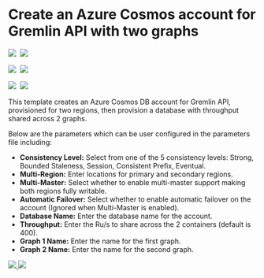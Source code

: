 # Create an Azure Cosmos account for Gremlin API with two graphs

<IMG SRC="https://azbotstorage.blob.core.windows.net/badges/101-cosmosdb-gremlin/PublicLastTestDate.svg" />&nbsp;
<IMG SRC="https://azbotstorage.blob.core.windows.net/badges/101-cosmosdb-gremlin/PublicDeployment.svg" />&nbsp;

<IMG SRC="https://azbotstorage.blob.core.windows.net/badges/101-cosmosdb-gremlin/FairfaxLastTestDate.svg" />&nbsp;
<IMG SRC="https://azbotstorage.blob.core.windows.net/badges/101-cosmosdb-gremlin/FairfaxDeployment.svg" />&nbsp;

<IMG SRC="https://azbotstorage.blob.core.windows.net/badges/101-cosmosdb-gremlin/BestPracticeResult.svg" />&nbsp;
<IMG SRC="https://azbotstorage.blob.core.windows.net/badges/101-cosmosdb-gremlin/CredScanResult.svg" />&nbsp;

This template creates an Azure Cosmos DB account for Gremlin API, provisioned for two regions, then provision a database with throughput shared across 2 graphs.

Below are the parameters which can be user configured in the parameters file including:

- **Consistency Level:** Select from one of the 5 consistency levels: Strong, Bounded Staleness, Session, Consistent Prefix, Eventual.
- **Multi-Region:** Enter locations for primary and secondary regions.
- **Multi-Master:** Select whether to enable multi-master support making both regions fully writable.
- **Automatic Failover:** Select whether to enable automatic failover on the account (Ignored when Multi-Master is enabled).
- **Database Name:** Enter the database name for the account.
- **Throughput:** Enter the Ru/s to share across the 2 containers (default is 400).
- **Graph 1 Name:** Enter the name for the first graph.
- **Graph 2 Name:** Enter the name for the second graph.

<a href="https://portal.azure.com/#create/Microsoft.Template/uri/https%3A%2F%2Fraw.githubusercontent.com%2FAzure%2Fazure-quickstart-templates%2Fmaster%2F101-cosmosdb-gremlin%2Fazuredeploy.json" target="_blank">
    <img src="http://azuredeploy.net/deploybutton.png"/>
</a>
<a href="http://armviz.io/#/?load=https%3A%2F%2Fraw.githubusercontent.com%2FAzure%2Fazure-quickstart-templates%2Fmaster%2F101-cosmosdb-gremlin%2Fazuredeploy.json" target="_blank">
    <img src="http://armviz.io/visualizebutton.png"/>
</a>
